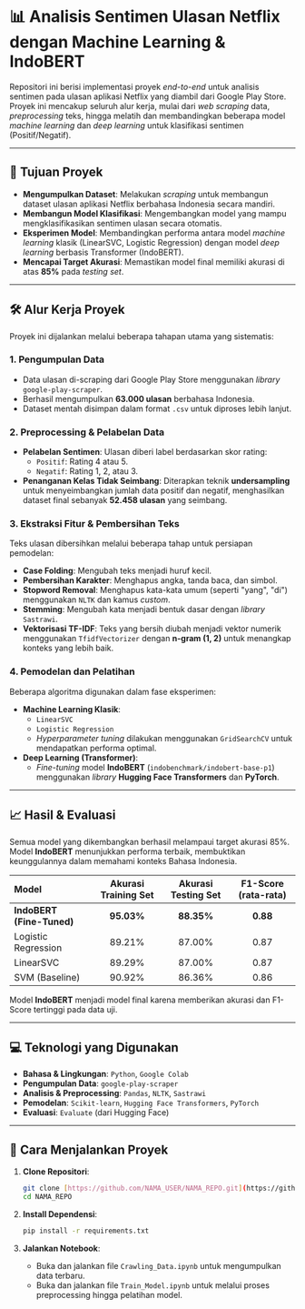# 📊 Analisis Sentimen Ulasan Netflix dengan Machine Learning & IndoBERT

Repositori ini berisi implementasi proyek *end-to-end* untuk analisis sentimen pada ulasan aplikasi Netflix yang diambil dari Google Play Store. Proyek ini mencakup seluruh alur kerja, mulai dari *web scraping* data, *preprocessing* teks, hingga melatih dan membandingkan beberapa model *machine learning* dan *deep learning* untuk klasifikasi sentimen (Positif/Negatif).

---

## 🎯 **Tujuan Proyek**

* **Mengumpulkan Dataset**: Melakukan *scraping* untuk membangun dataset ulasan aplikasi Netflix berbahasa Indonesia secara mandiri.
* **Membangun Model Klasifikasi**: Mengembangkan model yang mampu mengklasifikasikan sentimen ulasan secara otomatis.
* **Eksperimen Model**: Membandingkan performa antara model *machine learning* klasik (LinearSVC, Logistic Regression) dengan model *deep learning* berbasis Transformer (IndoBERT).
* **Mencapai Target Akurasi**: Memastikan model final memiliki akurasi di atas **85%** pada *testing set*.

---

## 🛠️ **Alur Kerja Proyek**

Proyek ini dijalankan melalui beberapa tahapan utama yang sistematis:

### 1. Pengumpulan Data
* Data ulasan di-scraping dari Google Play Store menggunakan *library* `google-play-scraper`.
* Berhasil mengumpulkan **63.000 ulasan** berbahasa Indonesia.
* Dataset mentah disimpan dalam format `.csv` untuk diproses lebih lanjut.

### 2. Preprocessing & Pelabelan Data
* **Pelabelan Sentimen**: Ulasan diberi label berdasarkan skor rating:
    * `Positif`: Rating 4 atau 5.
    * `Negatif`: Rating 1, 2, atau 3.
* **Penanganan Kelas Tidak Seimbang**: Diterapkan teknik **undersampling** untuk menyeimbangkan jumlah data positif dan negatif, menghasilkan dataset final sebanyak **52.458 ulasan** yang seimbang.

### 3. Ekstraksi Fitur & Pembersihan Teks
Teks ulasan dibersihkan melalui beberapa tahap untuk persiapan pemodelan:
* **Case Folding**: Mengubah teks menjadi huruf kecil.
* **Pembersihan Karakter**: Menghapus angka, tanda baca, dan simbol.
* **Stopword Removal**: Menghapus kata-kata umum (seperti "yang", "di") menggunakan `NLTK` dan kamus *custom*.
* **Stemming**: Mengubah kata menjadi bentuk dasar dengan *library* `Sastrawi`.
* **Vektorisasi TF-IDF**: Teks yang bersih diubah menjadi vektor numerik menggunakan `TfidfVectorizer` dengan **n-gram (1, 2)** untuk menangkap konteks yang lebih baik.

### 4. Pemodelan dan Pelatihan
Beberapa algoritma digunakan dalam fase eksperimen:
* **Machine Learning Klasik**:
    * `LinearSVC`
    * `Logistic Regression`
    * *Hyperparameter tuning* dilakukan menggunakan `GridSearchCV` untuk mendapatkan performa optimal.
* **Deep Learning (Transformer)**:
    * *Fine-tuning* model **IndoBERT** (`indobenchmark/indobert-base-p1`) menggunakan *library* **Hugging Face Transformers** dan **PyTorch**.

---

## 📈 **Hasil & Evaluasi**

Semua model yang dikembangkan berhasil melampaui target akurasi 85%. Model **IndoBERT** menunjukkan performa terbaik, membuktikan keunggulannya dalam memahami konteks Bahasa Indonesia.

| Model | Akurasi Training Set | Akurasi Testing Set | F1-Score (rata-rata) |
| :--- | :---: | :---: | :---: |
| **IndoBERT (Fine-Tuned)** | **95.03%** | **88.35%** | **0.88** |
| Logistic Regression | 89.21% | 87.00% | 0.87 |
| LinearSVC | 89.29% | 87.00% | 0.87 |
| SVM (Baseline) | 90.92% | 86.36% | 0.86 |

Model **IndoBERT** menjadi model final karena memberikan akurasi dan F1-Score tertinggi pada data uji.

---

## 💻 **Teknologi yang Digunakan**

* **Bahasa & Lingkungan**: `Python`, `Google Colab`
* **Pengumpulan Data**: `google-play-scraper`
* **Analisis & Preprocessing**: `Pandas`, `NLTK`, `Sastrawi`
* **Pemodelan**: `Scikit-learn`, `Hugging Face Transformers`, `PyTorch`
* **Evaluasi**: `Evaluate` (dari Hugging Face)

---

## 🚀 **Cara Menjalankan Proyek**

1.  **Clone Repositori**:
    ```bash
    git clone [https://github.com/NAMA_USER/NAMA_REPO.git](https://github.com/NAMA_USER/NAMA_REPO.git)
    cd NAMA_REPO
    ```

2.  **Install Dependensi**:
    ```bash
    pip install -r requirements.txt
    ```

3.  **Jalankan Notebook**:
    * Buka dan jalankan file `Crawling_Data.ipynb` untuk mengumpulkan data terbaru.
    * Buka dan jalankan file `Train_Model.ipynb` untuk melalui proses preprocessing hingga pelatihan model.
